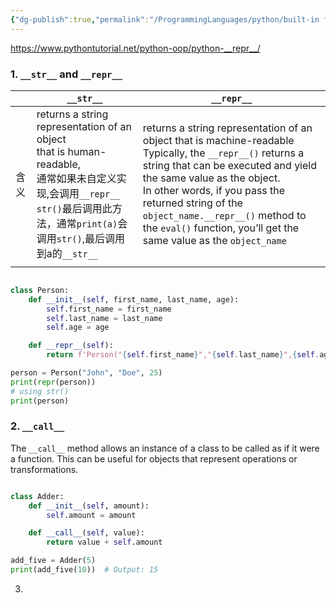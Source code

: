 ```yaml
---
{"dg-publish":true,"permalink":"/ProgrammingLanguages/python/built-in functions/","noteIcon":"3"}
---
```


https://www.pythontutorial.net/python-oop/python-__repr__/

### 1. `__str__` and `__repr__`


|     | `__str__`                                                                                                                                                      | `__repr__`                                                                                                                                                                                                                                                                                                                                            |
| --- | -------------------------------------------------------------------------------------------------------------------------------------------------------------- | ----------------------------------------------------------------------------------------------------------------------------------------------------------------------------------------------------------------------------------------------------------------------------------------------------------------------------------------------------- |
| 含义  | returns a string representation of an object <br>that is human-readable,<br>通常如果未自定义实现,会调用`__repr__`<br>`str()`最后调用此方法，通常`print(a)`会调用`str()`,最后调用到a的`__str__` | returns a string representation of an object that is machine-readable<br>Typically, the `__repr__()` returns a string that can be executed and yield the same value as the object.<br>In other words, if you pass the returned string of the `object_name.__repr__()` method to the `eval()` function, you’ll get the same value as the `object_name` |
|     |                                                                                                                                                                |                                                                                                                                                                                                                                                                                                                                                       |


```py

class Person:
    def __init__(self, first_name, last_name, age):
        self.first_name = first_name
        self.last_name = last_name
        self.age = age

    def __repr__(self):
        return f'Person("{self.first_name}","{self.last_name}",{self.age})'

person = Person("John", "Doe", 25)
print(repr(person))
# using str()
print(person)

```

### 2. `__call__`

The `__call__` method allows an instance of a class to be called as if it were a function. This can be useful for objects that represent operations or transformations.
```py

class Adder:
    def __init__(self, amount):
        self.amount = amount

    def __call__(self, value):
        return value + self.amount

add_five = Adder(5)
print(add_five(10))  # Output: 15
```
3. 